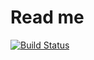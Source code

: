 # Read me
[![Build Status](https://travis-ci.com/TheRealBarenziah/blog-react-mongo.svg?branch=master)](https://travis-ci.com/TheRealBarenziah/blog-react-mongo)